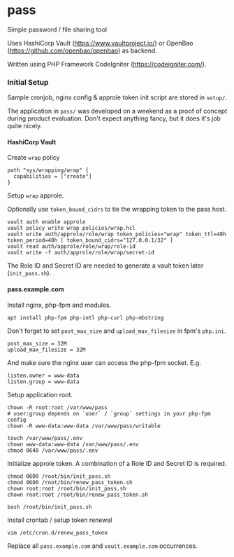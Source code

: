 pass
====

Simple password / file sharing tool

Uses HashiCorp Vault (https://www.vaultproject.io/) or OpenBao (https://github.com/openbao/openbao) as backend.

Written using PHP Framework CodeIgniter (https://codeigniter.com/).

### Initial Setup

Sample cronjob, nginx config & approle token init script are stored in `setup/`.

The application in `pass/` was developed on a weekend as a proof of concept during product evaluation. Don't expect anything fancy, but it does it's job quite nicely.

#### HashiCorp Vault

Create `wrap` policy

```
path "sys/wrapping/wrap" {
  capabilities = ["create"]
}
```

Setup `wrap` approle.

Optionally use `token_bound_cidrs` to tie the wrapping token to the pass host.

```
vault auth enable approle
vault policy write wrap policies/wrap.hcl
vault write auth/approle/role/wrap token_policies="wrap" token_ttl=48h token_period=48h [ token_bound_cidrs="127.0.0.1/32" ]
vault read auth/approle/role/wrap/role-id
vault write -f auth/approle/role/wrap/secret-id
``` 

The Role ID and Secret ID are needed to generate a vault token later (`init_pass.sh`).

#### pass.example.com

Install nginx, php-fpm and modules.

```
apt install php-fpm php-intl php-curl php-mbstring
```

Don't forget to set `post_max_size` and `upload_max_filesize` in fpm's `php.ini`.

```
post_max_size = 32M
upload_max_filesize = 32M
```

And make sure the nginx user can access the php-fpm socket. E.g.
```
listen.owner = www-data
listen.group = www-data
```

Setup application root.

```
chown -R root:root /var/www/pass
# user:group depends on `user` / `group` settings in your php-fpm config
chown -R www-data:www-data /var/www/pass/writable

touch /var/www/pass/.env
chown www-data:www-data /var/www/pass/.env
chmod 0640 /var/www/pass/.env
```

Initialize approle token.
A combination of a Role ID and Secret ID is required.

```
chmod 0600 /root/bin/init_pass.sh
chmod 0600 /root/bin/renew_pass_token.sh
chown root:root /root/bin/init_pass.sh
chown root:root /root/bin/renew_pass_token.sh

bash /root/bin/init_pass.sh
```

Install crontab / setup token renewal

```
vim /etc/cron.d/renew_pass_token
```

Replace all `pass.example.com` and `vault.example.com` occurrences.

